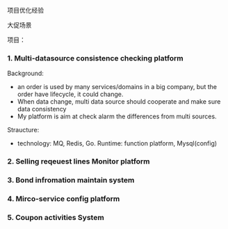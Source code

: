 项目优化经验





大促场景



项目：

### 1. Multi-datasource consistence checking platform

Background: 

- an order is used by many services/domains in a big company, but the order have lifecycle, it could change.
- When data change, multi data source should cooperate and make sure data consistency
- My platform is aim at check alarm the differences from multi sources.

Straucture:

- technology: MQ, Redis, Go. Runtime: function platform, Mysql(config)





### 2. Selling reqeuest lines Monitor platform





### 3. Bond infromation maintain system



### 4. Mirco-service config platform



### 5. Coupon activities System







